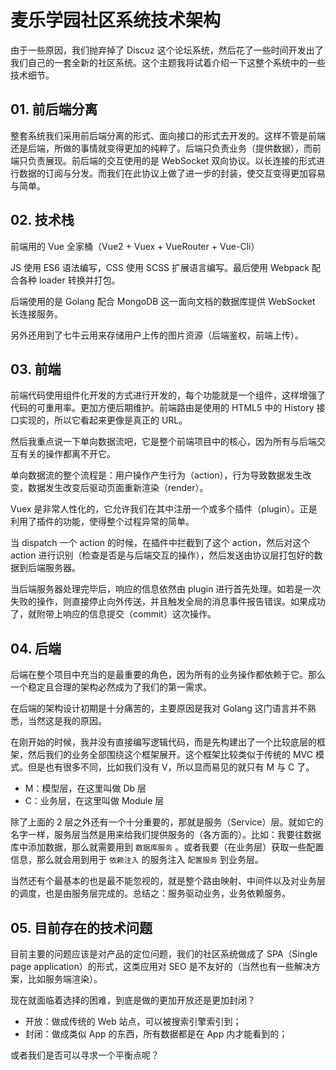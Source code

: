 # 麦乐学园社区系统技术架构

由于一些原因，我们抛弃掉了 Discuz 这个论坛系统，然后花了一些时间开发出了我们自己的一套全新的社区系统。这个主题我将试着介绍一下这整个系统中的一些技术细节。



## 01. 前后端分离

整套系统我们采用前后端分离的形式、面向接口的形式去开发的。这样不管是前端还是后端，所做的事情就变得更加的纯粹了。后端只负责业务（提供数据），而前端只负责展现。前后端的交互使用的是 WebSocket 双向协议。以长连接的形式进行数据的订阅与分发。而我们在此协议上做了进一步的封装，使交互变得更加容易与简单。



## 02. 技术栈
前端用的 Vue 全家桶（Vue2 + Vuex + VueRouter + Vue-Cli）

JS 使用 ES6 语法编写，CSS 使用 SCSS 扩展语言编写。最后使用 Webpack 配合各种 loader 转换并打包。

后端使用的是 Golang 配合 MongoDB 这一面向文档的数据库提供 WebSocket 长连接服务。

另外还用到了七牛云用来存储用户上传的图片资源（后端鉴权，前端上传）。



## 03. 前端
前端代码使用组件化开发的方式进行开发的，每个功能就是一个组件，这样增强了代码的可重用率。更加方便后期维护。前端路由是使用的 HTML5 中的 History 接口实现的，所以它看起来更像是真正的 URL。

然后我重点说一下单向数据流吧，它是整个前端项目中的核心，因为所有与后端交互有关的操作都离不开它。

单向数据流的整个流程是：用户操作产生行为（action），行为导致数据发生改变，数据发生改变后驱动页面重新渲染（render）。

Vuex 是非常人性化的，它允许我们在其中注册一个或多个插件（plugin）。正是利用了插件的功能，使得整个过程异常的简单。

当 dispatch 一个 action 的时候，在插件中拦截到了这个 action，然后对这个 action 进行识别（检查是否是与后端交互的操作），然后发送由协议层打包好的数据到后端服务器。

当后端服务器处理完毕后，响应的信息依然由 plugin 进行首先处理。如若是一次失败的操作，则直接停止向外传送，并且触发全局的消息事件报告错误。如果成功了，就附带上响应的信息提交（commit）这次操作。



## 04. 后端
后端在整个项目中充当的是最重要的角色，因为所有的业务操作都依赖于它。那么一个稳定且合理的架构必然成为了我们的第一需求。

在后端的架构设计初期是十分痛苦的，主要原因是我对 Golang 这门语言并不熟悉，当然这是我的原因。

在刚开始的时候，我并没有直接编写逻辑代码，而是先构建出了一个比较底层的框架，然后我们的业务全部围绕这个框架展开。这个框架比较类似于传统的 MVC 模式。但是也有很多不同，比如我们没有 V，所以显而易见的就只有 M 与 C 了。

- M：模型层，在这里叫做 Db 层
- C：业务层，在这里叫做 Module 层

除了上面的 2 层之外还有一个十分重要的，那就是服务（Service）层。就如它的名字一样，服务层当然是用来给我们提供服务的（各方面的）。比如：我要往数据库中添加数据，那么就需要用到 `数据库服务` 。或者我要（在业务层）获取一些配置信息，那么就会用到用于 `依赖注入` 的服务注入 `配置服务` 到业务层。

当然还有个最基本的也是最不能忽视的，就是整个路由映射、中间件以及对业务层的调度，也是由服务层完成的。总结之：服务驱动业务，业务依赖服务。



## 05. 目前存在的技术问题
目前主要的问题应该是对产品的定位问题，我们的社区系统做成了 SPA（Single page application）的形式，这类应用对 SEO 是不友好的（当然也有一些解决方案，比如服务端渲染）。

现在就面临着选择的困难，到底是做的更加开放还是更加封闭？
- 开放：做成传统的 Web 站点，可以被搜索引擎索引到；
- 封闭：做成类似 App 的东西，所有数据都是在 App 内才能看到的；

或者我们是否可以寻求一个平衡点呢？

